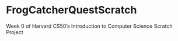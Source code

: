 # FrogCatcherQuestScratch
Week 0 of Harvard CS50’s Introduction to Computer Science Scratch Project
